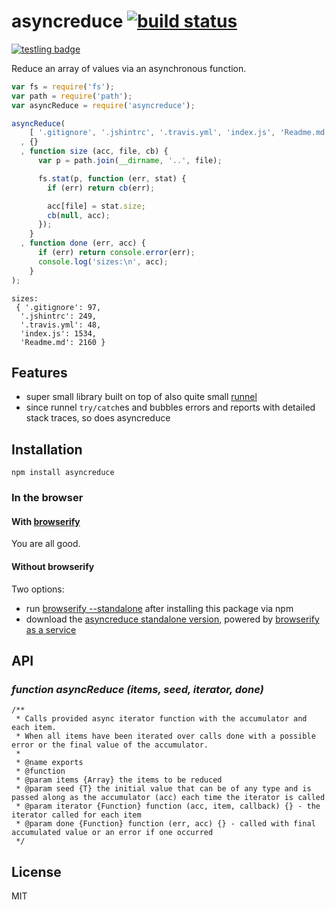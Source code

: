 # asyncreduce [![build status](https://secure.travis-ci.org/thlorenz/asyncreduce.png)](http://travis-ci.org/thlorenz/asyncreduce)

[![testling badge](https://ci.testling.com/thlorenz/asyncreduce.png)](https://ci.testling.com/thlorenz/asyncreduce)

Reduce an array of values via an asynchronous function.

```js
var fs = require('fs');
var path = require('path');
var asyncReduce = require('asyncreduce');

asyncReduce(
    [ '.gitignore', '.jshintrc', '.travis.yml', 'index.js', 'Readme.md' ]
  , {}
  , function size (acc, file, cb) {
      var p = path.join(__dirname, '..', file);

      fs.stat(p, function (err, stat) {
        if (err) return cb(err);

        acc[file] = stat.size;
        cb(null, acc);
      });
    }
  , function done (err, acc) {
      if (err) return console.error(err);
      console.log('sizes:\n', acc);
    }
);
```

```
sizes:
 { '.gitignore': 97,
  '.jshintrc': 249,
  '.travis.yml': 48,
  'index.js': 1534,
  'Readme.md': 2160 }
```

## Features

- super small library built on top of also quite small [runnel](https://github.com/thlorenz/runnel)
- since runnel `try/catch`es and bubbles errors and reports with detailed stack traces, so does asyncreduce

## Installation

    npm install asyncreduce

### In the browser

#### With [browserify](https://github.com/substack/node-browserify)

You are all good.

#### Without browserify

Two options:

- run [browserify --standalone](https://github.com/substack/node-browserify#usage) after installing this package via
  npm
- download the [asyncreduce standalone version](http://wzrd.in.nyud.net/standalone/asyncreduce), powered by
  [browserify as a service](http://wzrd.in.nyud.net)

## API

### *function asyncReduce (items, seed, iterator, done)*

```
/**
 * Calls provided async iterator function with the accumulator and each item.
 * When all items have been iterated over calls done with a possible error or the final value of the accumulator.
 *
 * @name exports
 * @function
 * @param items {Array} the items to be reduced
 * @param seed {T} the initial value that can be of any type and is passed along as the accumulator (acc) each time the iterator is called
 * @param iterator {Function} function (acc, item, callback) {} - the iterator called for each item
 * @param done {Function} function (err, acc) {} - called with final accumulated value or an error if one occurred
 */
```

## License

MIT

